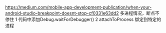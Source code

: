 
https://medium.com/mobile-app-development-publication/when-your-android-studio-breakpoint-doesnt-stop-cf0331e63dd2
多进程情况，断点不停住
1 代码中添加Debug.waitForDebugger()
2 attachToProcess  绑定到特定的进程